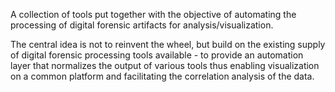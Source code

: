 A collection of tools put together with the objective of automating the processing of digital forensic artifacts for analysis/visualization.

The central idea is not to reinvent the wheel, but build on the existing supply of digital forensic processing tools available - to provide an automation layer that normalizes the output of various tools thus enabling visualization on a common platform and facilitating the correlation analysis of the data.